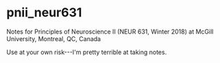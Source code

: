 # pnii_neur631
Notes for Principles of Neuroscience II (NEUR 631, Winter 2018) at McGill University, Montreal, QC, Canada

Use at your own risk---I'm pretty terrible at taking notes.
